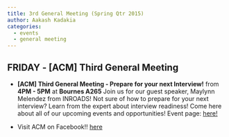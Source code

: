 ```yaml
---
title: 3rd General Meeting (Spring Qtr 2015)
author: Aakash Kadakia
categories:
  - events
  - general meeting
---
```

## FRIDAY - [ACM] Third General Meeting 

* **[ACM] Third General Meeting - Prepare for your next Interview!** from **4PM - 5PM** at **Bournes A265** Join us for our guest speaker, Maylynn Melendez from INROADS! Not sure of how to prepare for your next interview? Learn from the expert about interview readiness! Come here about all of our upcoming events and opportunities! Event page: [here!](https://www.facebook.com/events/1442427426054685/1442787342685360/)

 * Visit ACM on Facebook!! [here](https://www.facebook.com/groups/acm.at.ucr/)

